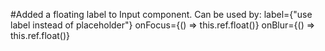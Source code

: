 #Added a floating label to Input component. Can be used by:
label={"use label instead of placeholder"}
onFocus={() => this.ref.float()}
onBlur={() => this.ref.float()}
